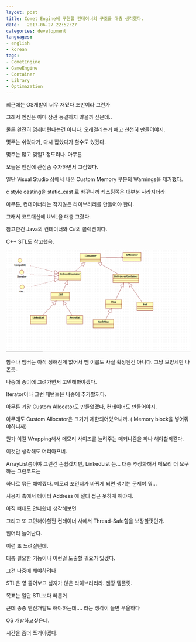 ```yaml
---
layout: post
title: Comet Engine에 구현할 컨테이너의 구조를 대충 생각했다.
date:   2017-06-27 22:52:27		
categories: development
languages:
- english
- korean
tags:
- CometEngine
- GameEngine
- Container
- Library
- Optimazation
---		
```




최근에는 OS개발이 너무 재밌다 초반이라 그런가

그래서 엔진은 아마 잠깐 동결하지 않을까 싶은데..

물론 완전히 멈춰버린다는건 아니다. 오래걸리는거 빼고 천천히 만들어야지.

몇주는 쉬었다가, 다시 잡았다가 할수도 있겠다.

몇주는 많고 몇일? 정도려나. 아무튼

오늘은 엔진에 관심좀 주자하면서 고심했다.

일단 Visual Studio 상에서 나온 Custom Memory 부분의 Warnings을 제거했다.

c style casting을 static_cast 로 바꾸니까 케스팅쪽은 대부분 사라지더라

아무튼, 컨테이너라는 작지않은 라이브러리를 만들어야 한다.

그래서 코드대신에 UML을 대충 그렸다.

참고한건 Java의 컨테이너와 C#의 콜렉션이다.

C++ STL도 참고했음.

![이런구조](/uploads/2017-06-27/CometEngine/UML.png)

함수나 맴버는 아직 정해진게 없어서 뺌 이름도 사실 확정된건 아니다. 그냥 모양세만 나온듯..

나중에 종이에 그려가면서 고민해봐야겠다.

Iterator이나 그런 패턴들은 나중에 추가할꺼다.

아무튼 기왕 Custom Allocator도 만들었겠다, 컨테이너도 만들어야지.

아무래도 Custom Allocator은 크기가 제한되어있으니까. ( Memory block을 넣어줘야하니까)

뭔가 이걸 Wrapping해서 메모리 사이즈를 늘려주는 매커니즘을 하나 해야할꺼같다.

이것만 생각해도 머리아프네.

ArrayList쯤이야 그런건 손쉽겠지만, LinkedList 는... 대충 추상화해서 메모리 더 요구하는 그런코드는

하나로 묶든 해야겠다. 메모리 포인터가 바뀌게 되면 생기는 문제야 뭐...

사용자 측에서 데이터 Address 에 절대 접근 못하게 해야지.

아직 뼈대도 안나왔네 생각해보면

그리고 또 고민해야할껀 컨테이너 사에서 Thread-Safe함을 보장할껏인가.

흰머리 늘어난다.

이럼 또 느려질탠데.

대충 필요한 기능이나 이런걸 도출할 필요가 있겠다.

그건 나중에 해야하려나

STL은 영 뜯어보고 싶지가 않은 라이브러리라. 젠장 템플릿.

목표는 일단 STL보다 빠른거


근데 종종 엔진개발도 해야하는데.... 라는 생각이 들면 우울하다

OS 개발하고싶은데.

시간을 좀더 쪼개야겠다.
